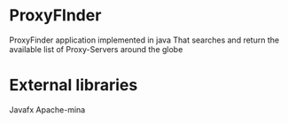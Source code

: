 # ProxyFInder
ProxyFinder application implemented in java
That searches and return the available list of
Proxy-Servers around the globe

# External libraries
Javafx
Apache-mina
